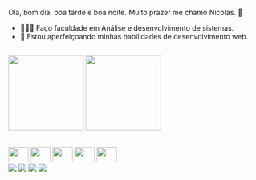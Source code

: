 Olá, bom dia, boa tarde e boa noite. Muito prazer me chamo Nicolas. 👋

- 👨🏻‍🎓 Faço faculdade em Análise e desenvolvimento de sistemas.
- 🌱 Estou aperfeiçoando minhas habilidades de desenvolvimento web. 

##

<div>
<img height="150em" src="https://github-readme-stats.vercel.app/api?username=NicolasStudio&show_icons=true&theme=tokyonight&include_all_comits=true&count_private=true"/>
<img height="150em"  src="https://github-readme-stats.vercel.app/api/top-langs/?username=NicolasStudio&layout-compact&langs_count=16&theme=tokyonight"/>
</div>

##
<div style="display: inline_block">
<img height="30" width="40" src="https://cdn.jsdelivr.net/gh/devicons/devicon/icons/html5/html5-plain.svg">
<img height="30" width="40" src="https://cdn.jsdelivr.net/gh/devicons/devicon/icons/css3/css3-original.svg" >
<img height="30" width="40"src="https://cdn.jsdelivr.net/gh/devicons/devicon/icons/javascript/javascript-original.svg">
<img height="30" width="40"src="https://cdn.jsdelivr.net/gh/devicons/devicon/icons/php/php-original.svg">      
<img height="30" width="40" src="https://cdn.jsdelivr.net/gh/devicons/devicon/icons/java/java-original.svg">
</div>   

<div> 
  <a href="https://instagram.com/nicolas29sousa" target="_blank"><img src="https://img.shields.io/badge/-Instagram-%23E4405F?style=for-the-badge&logo=instagram&logoColor=white" target="_blank"></a>
  <a href="https://api.whatsapp.com/send?phone=11941377733" target="_blank"><img src="https://img.shields.io/badge/-WhatsApp-%230077B5?style=for-the-badge&logo=whatsapp&logoColor=green" target="_blank"></a>
  <a href="https://www.linkedin.com/in/nicolas-almeida-376284244/" target="_blank"><img src="https://img.shields.io/badge/-LinkedIn-%230077B5?style=for-the-badge&logo=linkedin&logoColor=white" target="_blank"></a>
  <a href = "mailto:nicolaszk321@gmail.com"><img src="https://img.shields.io/badge/-Gmail-%23333?style=for-the-badge&logo=gmail&logoColor=white" target="_blank"></a>
</div>     
